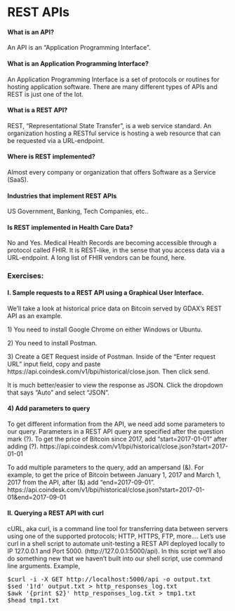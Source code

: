 
<h1>REST APIs</h1>

<h4>What is an API?</h4>
<p>
	An API is an “Application Programming Interface”. 
</p>

<h4>What is an Application Programming Interface?</h4>
<p>
An Application Programming Interface is a set of protocols or routines for hosting application software.  There are many different types of APIs and REST is just one of the lot.
</p>

<h4>What is a REST API?</h4>
<p>
REST, “Representational State Transfer”, is a web service standard.  An organization hosting a RESTful service is hosting a web resource that can be requested via a URL-endpoint.
</p>


<h4>Where is REST implemented?</h4>
<p>Almost every company or organization that offers Software as a Service (SaaS).</p>


<h4>Industries that implement REST APIs</h4>
<p>US Government, Banking, Tech Companies, etc..</p>

<h4>Is REST implemented in Health Care Data?</h4>

<p> 
No and Yes. Medical Health Records are becoming accessible through a protocol called FHIR.  It is REST-like, in the sense that you access data via a URL-endpoint.  A long list of FHIR vendors can be found, here.
</p>

<h3>Exercises:</h3>

<p>
<h4>I.	Sample requests to a REST API using a Graphical User Interface.</h4>  

<p>
We’ll take a look at historical price data on Bitcoin served by GDAX’s REST API as an example. 
</p>

<p>1) You need to install Google Chrome on either Windows or Ubuntu.</p>
<p>2) You need to install Postman.</p>
<p>3) Create a GET Request inside of Postman. Inside of the “Enter request URL” input field, copy and paste https://api.coindesk.com/v1/bpi/historical/close.json. Then click send.</p>

<p>It is much better/easier to view the response as JSON. Click the dropdown that says “Auto” and select “JSON”.</p>


<h4>4) Add parameters to query</h4>

<p>
To get different information from the API, we need add some parameters to our query. Parameters in a REST API query are specified after the question mark (?).  To get the price of Bitcoin since 2017, add “start=2017-01-01” after adding (?).
https://api.coindesk.com/v1/bpi/historical/close.json?start=2017-01-01
</p>

<p>
To add multiple parameters to the query, add an ampersand (&).  For example, to get the price of Bitcoin between January 1, 2017 and March 1, 2017 from the API, after (&) add “end=2017-09-01”.  https://api.coindesk.com/v1/bpi/historical/close.json?start=2017-01-01&end=2017-09-01
</p>


<h4>II.	Querying a REST API with curl</h4>

<p>
cURL, aka curl, is a command line tool for transferring data between servers using one of the supported protocols; HTTP, HTTPS, FTP, more….  Let’s use curl in a shell script to automate unit-testing a REST API deployed locally to IP 127.0.0.1 and Port 5000. (http://127.0.0.1:5000/api).  In this script we’ll also do something new that we haven’t built into our shell script, use command line arguments.  Example,
</p>

<pre>
$curl -i -X GET http://localhost:5000/api -o output.txt
$sed '1!d' output.txt > http_responses_log.txt
$awk '{print $2}' http_responses_log.txt > tmp1.txt
$head tmp1.txt
</pre>

